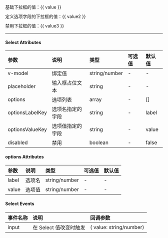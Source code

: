 

<div>
<div class="example">基础下拉框的值：{{ value }}</div>
<ca-select v-model="value" :options="optionsList" placeholder="喜欢什么水果?"  @input="selectInput" ></ca-select>
</div>
<div class="example">定义选项字段的下拉框的值：{{ value2 }}</div>
<ca-select v-model="value2" optionsLabelKey="name" optionsValueKey="color" :options="optionsList2" placeholder="喜欢什么颜色?"></ca-select>
<div class="example">禁用下拉框的值：{{ value3 }}</div>
<ca-select v-model="value3" disabled :options="optionsList3"></ca-select>
</div>

<script>
  import Vue from 'vue'
  import CaSelect from '../../src/packages/select'
  import "../../src/lib/theme-chalk/icon.css";
  import "../../src/lib/theme-chalk/ca-icon.css";
  Vue.use(CaSelect)
  export default {
    data() {
      return {
        value:'',
        value2:'',
        value3:'',
        optionsList: [
          {
            value: "apple",
            label: "苹果",
          },
          {
            value: "banana",
            label: "香蕉",
          },
          {
            value: "watermelon",
            label: "西瓜",
          },
          {
            value: "orange",
            label: "橘子",
          },
          {
            value: "pear",
            label: "梨子",
          },
        ],
        optionsList2: [
          {
            name:'红色',
            color:'red'
          },
          {
            name:'绿色',
            color:'green' 
          },
          {
            name:'蓝色',
            color:'blue' 
          }
        ],
        optionsList3:[]
      }
    },
    methods:{
      selectInput() {
        console.log('selectInput')
      }
    }
  }
</script>

<style>
  .example {
    margin: 10px 0px;
  }
</style>

---
#### Select Attributes

| 参数         | 说明        | 类型           | 可选值         | 默认值         |
| :---        |  :----      | :----         | :----         | :----         |
| v-model     | 绑定值       | string/number |   - |  -|
| placeholder     | 输入框占位文本       | string |   - |  - |
| options     | 选项列表       | array |   - |  [] |
| optionsLabelKey     | 选项名指定的字段       | string |   - |  label |
| optionsValueKey     | 选项值指定的字段       | string |   - |  value |
| disabled     | 禁用       | boolean |   - |  false |

#### options Attributes
| 参数         | 说明        | 类型           | 可选值         | 默认值    
| :---        |  :----      | :----         | :----         | :----         |
| label     | 选项名       | string/number |   - |  - |
| value     | 选项值       | string/number |   - |  - |

#### Select Events
| 事件名称      | 说明 |    回调参数    |
| :---        |  :----      | :----         |
| input      | 在 Select 值改变时触发       |   ( value: string/number)   |